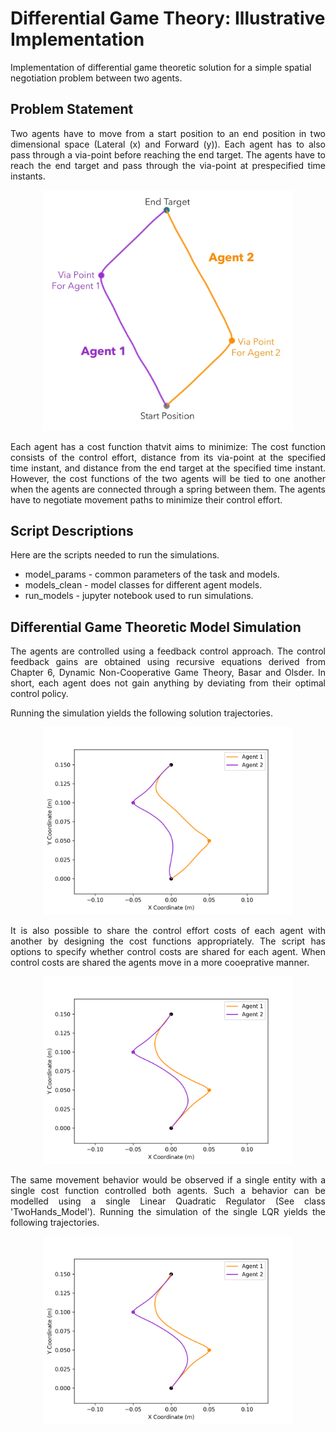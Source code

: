 # Differential Game Theory: Illustrative Implementation

Implementation of differential game theoretic solution for a simple spatial negotiation problem between two agents.

## Problem Statement
<p align="justify"> 
Two agents have to move from a start position to an end position in two dimensional space (Lateral (x) and Forward (y)). Each agent has to also pass through a via-point before reaching the end target. The agents have to reach the end target and pass through the via-point at prespecified time instants.
</p>
<p align="center"> 
<img src="https://github.com/raklokesh/DifferentialGameTheory_SimpleImplementation/blob/main/Task%20Illustration.jpg" width="400px">
</p>

<p align="justify"> 
Each agent has a cost function thatvit aims to minimize: The cost function consists of the control effort, distance from its via-point at the specified time instant, and distance from the end target at the specified time instant. However, the cost functions of the two agents will be tied to one another when the agents are connected through a spring between them. The agents have to negotiate movement paths to minimize their control effort.
</p>

## Script Descriptions
Here are the scripts needed to run the simulations.
* model_params - common parameters of the task and models.
* models_clean - model classes for different agent models.
* run_models - jupyter notebook used to run simulations.

## Differential Game Theoretic Model Simulation
<p align="justify"> 
The agents are controlled using a feedback control approach. The control feedback gains are obtained using recursive equations derived from Chapter 6, Dynamic Non-Cooperative Game Theory, Basar and Olsder. In short, each agent does not gain anything by deviating from their optimal control policy.
</p>

Running the simulation yields the following solution trajectories.
<p align="center"> 
<img src="https://github.com/raklokesh/DifferentialGameTheory_SimpleImplementation/blob/main/UnsharedCosts_.png" width="400px">
</p>

<p align="justify"> 
It is also possible to share the control effort costs of each agent with another by designing the cost functions appropriately. The script has options to specify whether control costs are shared for each agent. When control costs are shared the agents move in a more cooeprative manner.
</p>

<p align="center"> 
  <img src="https://github.com/raklokesh/DifferentialGameTheory_SimpleImplementation/blob/main/SharedCosts_.png" width="400px">
</p>

<p align="justify"> 
The same movement behavior would be observed if a single entity with a single cost function controlled both agents. Such a behavior can be modelled using a single Linear Quadratic Regulator (See class 'TwoHands_Model'). Running the simulation of the single LQR yields the following trajectories.
</p>

<p align="center"> 
  <img src="https://github.com/raklokesh/DifferentialGameTheory_SimpleImplementation/blob/main/SingleLQR.png" width="400px">
</p>



 


